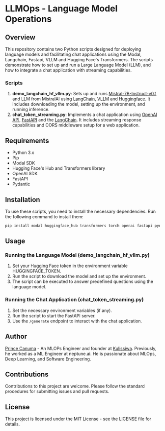 # LLMOps - Language Model Operations

## Overview

This repository contains two Python scripts designed for deploying language models and facilitating chat applications using the Modal, Langchain, Fastapi, VLLM and Hugging Face's Transformers. The scripts demonstrate how to set up and run a Large Language Model (LLM), and how to integrate a chat application with streaming capabilities.

### Scripts

1. **demo_langchain_hf_vllm.py**: Sets up and runs [Mistral-7B-Instruct-v0.1](https://huggingface.co/mistralai/Mistral-7B-v0.1) and LLM from MistralAI using [LangChain](https://python.langchain.com/docs/get_started/introduction), [VLLM](https://github.com/vllm-project/vllm) and [Huggingface](https://huggingface.co/). It includes downloading the model, setting up the environment, and running inference.
2. **chat_token_streaming.py**: Implements a chat application using [OpenAI API](https://platform.openai.com/docs/guides/text-generation), [FastAPI](https://fastapi.tiangolo.com/) and the [LangChain](https://python.langchain.com/docs/get_started/introduction). It includes streaming response capabilities and CORS middleware setup for a web application.

## Requirements

- Python 3.x
- Pip
- Modal SDK
- Hugging Face's Hub and Transformers library
- OpenAI SDK
- FastAPI
- Pydantic

## Installation

To use these scripts, you need to install the necessary dependencies. Run the following command to install them:

```python
pip install modal huggingface_hub transformers torch openai fastapi pydantic
```

## Usage
### Running the Language Model (demo_langchain_hf_vllm.py)
1. Set your Hugging Face token in the environment variable HUGGINGFACE_TOKEN.
2. Run the script to download the model and set up the environment.
3. The script can be executed to answer predefined questions using the language model.

### Running the Chat Application (chat_token_streaming.py)
1. Set the necessary environment variables (if any).
2. Run the script to start the FastAPI server.
3. Use the `/generate` endpoint to interact with the chat application.

## Author
[Prince Canuma](https://www.linkedin.com/in/prince-canuma/) - An MLOPs Engineer and founder at [Kulissiwa](https://www.kulissiwa.com/). Previously, he worked as a ML Engineer at neptune.ai. He is passionate about MLOps, Deep Learning, and Software Engineering.

## Contributions
Contributions to this project are welcome. Please follow the standard procedures for submitting issues and pull requests.

## License
This project is licensed under the MIT License - see the LICENSE file for details.
